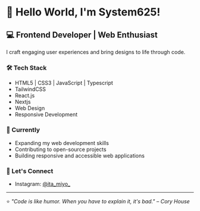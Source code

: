 # 👋 Hello World, I'm System625!

## 💻 Frontend Developer | Web Enthusiast

I craft engaging user experiences and bring designs to life through code. 

### 🛠️ Tech Stack
- HTML5 | CSS3 | JavaScript | Typescript
- TailwindCSS
- React.js
- Nextjs
- Web Design
- Responsive Development

### 🌱 Currently
- Expanding my web development skills
- Contributing to open-source projects
- Building responsive and accessible web applications

### 🤝 Let's Connect
- Instagram: [@ita_miyo_](https://www.instagram.com/ita_miyo_)
---
⭐️ *"Code is like humor. When you have to explain it, it's bad." – Cory House*

<!---
System625/System625 is a ✨ special ✨ repository because its `README.md` (this file) appears on your GitHub profile.
You can click the Preview link to take a look at your changes.
--->
